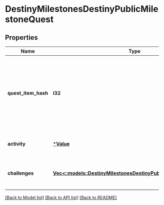 # DestinyMilestonesDestinyPublicMilestoneQuest

## Properties
Name | Type | Description | Notes
------------ | ------------- | ------------- | -------------
**quest_item_hash** | **i32** | Quests are defined as Items in content. As such, this is the hash identifier of the DestinyInventoryItemDefinition that represents this quest. It will have pointers to all of the steps in the quest, and display information for the quest (title, description, icon etc) Individual steps will be referred to in the Quest item&#39;s DestinyInventoryItemDefinition.setData property, and themselves are Items with their own renderable data. | [optional] [default to null]
**activity** | [***Value**](Value.md) | A milestone need not have an active activity, but if there is one it will be returned here, along with any variant and additional information. | [optional] [default to null]
**challenges** | [**Vec<::models::DestinyMilestonesDestinyPublicMilestoneChallenge>**](Destiny.Milestones.DestinyPublicMilestoneChallenge.md) | For the given quest there could be 0-to-Many challenges: mini quests that you can perform in the course of doing this quest, that may grant you rewards and benefits. | [optional] [default to null]

[[Back to Model list]](../README.md#documentation-for-models) [[Back to API list]](../README.md#documentation-for-api-endpoints) [[Back to README]](../README.md)


